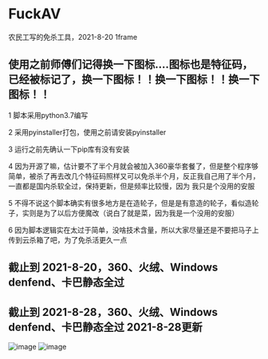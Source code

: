 # FuckAV
农民工写的免杀工具，2021-8-20
 1frame
## 使用之前师傅们记得换一下图标....图标也是特征码，已经被标记了，换一下图标！！换一下图标！！换一下图标！！
1 脚本采用python3.7编写

2 采用pyinstaller打包，使用之前请安装pyinstaller

3 运行之前先确认一下pip库有没有安装

4 因为开源了嘛，估计要不了半个月就会被加入360豪华套餐了，但是整个程序够简单，被杀了再去改几个特征码照样又可以免杀半个月，反正我自己用了半个月，一直都是国内杀软全过，保持更新，但是频率比较慢，因为   我只是个没用的安服

5 不得不说这个脚本确实有很多地方是在造轮子，但是是有意造的轮子，看似造轮子，实则是为了以后方便魔改（说白了就是菜，因为我是一个没用的安服）

6 因为脚本逻辑实在太过于简单，没啥技术含量，所以大家尽量还是不要把马子上传到云杀箱了吧，为了免杀活更久一点

## 截止到 2021-8-20，360、火绒、Windows denfend、卡巴静态全过
## 截止到 2021-8-28，360、火绒、Windows denfend、卡巴静态全过  2021-8-28更新
![image](https://z3.ax1x.com/2021/08/20/fO7itK.jpg)
![image](https://z3.ax1x.com/2021/08/20/fOqMA1.png)
